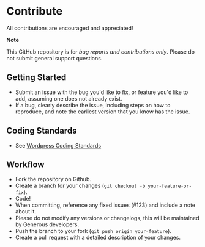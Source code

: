 # Contribute

All contributions are encouraged and appreciated!

__Note__

This GitHub repository is for *bug reports and contributions only*. Please do not submit general support questions.

## Getting Started

- Submit an issue with the bug you'd like to fix, or feature you'd like to add, assuming one does not already exist.
- If a bug, clearly describe the issue, including steps on how to reproduce, and note the earliest version that you know has the issue.

## Coding Standards

- See [Wordpress Coding Standards](https://make.wordpress.org/core/handbook/coding-standards/php/)

## Workflow

- Fork the repository on Github.
- Create a branch for your changes (`git checkout -b your-feature-or-fix`).
- Code!
- When committing, reference any fixed issues (#123) and include a note about it.
- Please do not modify any versions or changelogs, this will be maintained by Generous developers.
- Push the branch to your fork (`git push origin your-feature`).
- Create a pull request with a detailed description of your changes.